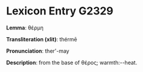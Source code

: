 # Lexicon Entry G2329

**Lemma**: θέρμη

**Transliteration (xlit)**: thérmē

**Pronunciation**: ther'-may

**Description**:
from the base of θέρος; warmth:--heat.
